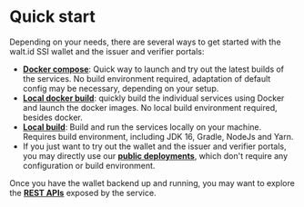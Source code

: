 # Quick start

Depending on your needs, there are several ways to get started with the walt.id SSI wallet and the issuer and verifier portals:

* [**Docker compose**](../quick-start/docker-compose.md): Quick way to launch and try out the latest builds of the services. No build environment required, adaptation of default config may be necessary, depending on your setup.
* [**Local docker build**](../quick-start/local-build.md#docker-build): quickly build the individual services using Docker and launch the docker images. No local build environment required, besides docker.
* [**Local build**](../quick-start/local-build.md#local-build): Build and run the services locally on your machine. Requires build environment, including JDK 16, Gradle, NodeJs and Yarn.
* If you just want to try out the wallet and the issuer and verifier portals, you may directly use our [**public deployments**](../public-deployments.md), which don't require any configuration or build environment.

Once you have the wallet backend up and running, you may want to explore the [**REST APIs**](../quick-start/rest-apis.md) exposed by the service.
